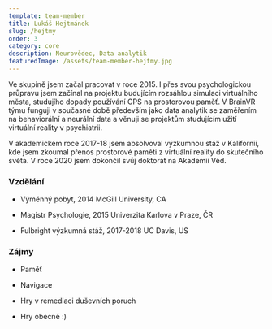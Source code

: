 ```yaml
---
template: team-member
title: Lukáš Hejtmánek
slug: /hejtmy
order: 3
category: core
description: Neurovědec, Data analytik
featuredImage: /assets/team-member-hejtmy.jpg
---
```



Ve skupině jsem začal pracovat v roce 2015. I přes svou psychologickou průpravu jsem začínal na projektu budujícím rozsáhlou simulaci virtuálního města, studujího dopady používání GPS na prostorovou paměť. V BrainVR týmu funguji v současné době především jako data analytik se zaměřením na behaviorální a neurální data a věnuji se projektům studujícím užití virtuální reality v psychiatrii.

V akademickém roce 2017-18 jsem absolvoval výzkumnou stáž v Kalifornii, kde jsem zkoumal přenos prostorové paměti z virtuální reality do skutečního světa. V roce 2020 jsem dokončil svůj doktorát na Akademii Věd.

### Vzdělání
-   Výměnný pobyt, 2014
    McGill University, CA
    
-   Magistr Psychologie, 2015
    Univerzita Karlova v Praze, ČR
    
-   Fulbright výzkumná stáž, 2017-2018
    UC Davis, US
    

### Zájmy
-   Paměť

-   Navigace

-   Hry v remediaci duševních poruch

-   Hry obecně :)